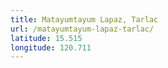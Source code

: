 ```yaml
---
title: Matayumtayum Lapaz, Tarlac
url: /matayumtayum-lapaz-tarlac/
latitude: 15.515
longitude: 120.711
---
```

